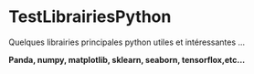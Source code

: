 # TestLibrairiesPython
Quelques librairies principales python utiles et intéressantes ...


**Panda, numpy, matplotlib, sklearn, seaborn, tensorflox,etc...**
